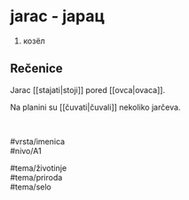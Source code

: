 # jarac - јарац

1. козёл  

## Rečenice

Jarac [[stajati|stoji]] pored [[ovca|ovaca]].  

Na planini su [[čuvati|čuvali]] nekoliko jarčeva.  

<br>

#vrsta/imenica  
#nivo/A1  

#tema/životinje  
#tema/priroda  
#tema/selo  
